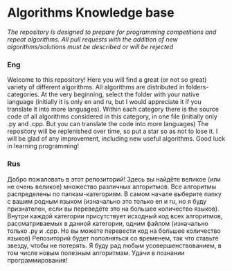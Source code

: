 # Algorithms Knowledge base
*The repository is designed to prepare for programming competitions and repeat algorithms. All pull requests with the addition of new algorithms/solutions must be described or will be rejected*

### Eng
Welcome to this repository! Here you will find a great (or not so great) variety of different algorithms. All algorithms are distributed in folders-categories. At the very beginning, select the folder with your native language (initially it is only en and ru, but I would appreciate it if you translate it into more languages). Within each category there is the source code of all algorithms considered in this category, in one file (initially only .py and .cpp. But you can translate the code into more languages)
The repository will be replenished over time, so put a star so as not to lose it.
I will be glad of any improvement, including new useful algorithms. Good luck in learning programming!

### Rus
Добро пожаловать в этот репозиторий! Здесь вы найдёте великое (или не очень великое) множество различных алгоритмов. Все алгоритмы распределены по папкам-категориям. В самом начале выберите папку с вашим родным языком (изначально это только en и ru, но я буду признателен, если вы переведёте это на большее количество языков). Внутри каждой категории присутствует исходный код всех алгоритмов, рассматриваемых в данной категории, одним файлом (изначально только .py и .cpp. Но вы можете перевести код на большее количество языков)
Репозиторий будет пополняться со временем, так что ставьте звезду, чтобы не потерять.
Я буду рад любым усовершенствованием, в том числе новым полезным алгоритмам. Удачи в познании программирования!
